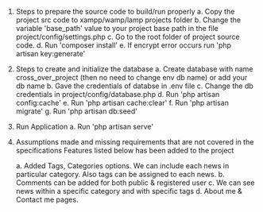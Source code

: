 1. Steps to prepare the source code to build/run properly
	a. Copy the project src code to xampp/wamp/lamp projects folder
	b. Change the variable 'base_path'  value to your project base path in the file project/config/settings.php
	c. Go to the root folder of project source code.
	d. Run 'composer install'
	e. If encrypt error occurs run 'php artisan key:generate'
2. Steps to create and initialize the database
	a. Create database with name cross_over_project (then no need to change env db name) or add your db name
	b. Gave the credentials of databse in .env file
	c. Change the db credentials in project/config/database.php
	d. Run 'php artisan config:cache'
	e. Run 'php artisan cache:clear'
	f. Run 'php artisan migrate'
	g. Run 'php artisan db:seed'
3. Run Application
	a. Run 'php artisan serve'
4. Assumptions made and missing requirements that are not covered in the specifications
	Features listed below has been added to the project

	a. Added Tags, Categories options. We can include each news in particular category. Also tags can be assigned to each news.
	b. Comments can be added for both public & registered user
	c. We can see news within a specific category and with specific tags
	d. About me & Contact me pages.
